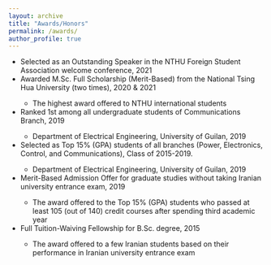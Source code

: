 ```yaml
---
layout: archive
title: "Awards/Honors"
permalink: /awards/
author_profile: true
---
```


<ul>
  <li><i class='fas fa-medal' style="color:gold"></i> Selected as an Outstanding Speaker in the NTHU Foreign Student Association welcome conference, 2021</li>


  <li><i class='fas fa-medal' style="color:gold"></i> Awarded M.Sc. Full Scholarship (Merit-Based) from the National Tsing Hua University (two times), 2020 & 2021</li>
    <ul>
        <li> The highest award offered to NTHU international students </li>
  </ul>
  
  <li><i class='fas fa-medal' style="color:gold"></i> Ranked 1st among all undergraduate students of Communications Branch, 2019</li>
    <ul>
        <li>  Department of Electrical Engineering, University of Guilan, 2019 </li>
    </ul>
        

  <li><i class='fas fa-medal' style="color:gold"></i> Selected as Top 15% (GPA) students of all branches (Power, Electronics, Control, and Communications), Class of 2015-2019.  </li>
    <ul>
        <li>  Department of Electrical Engineering, University of Guilan, 2019 </li>
    </ul>

  <li><i class='fas fa-medal' style="color:gold"></i> Merit-Based Admission Offer for graduate studies without taking Iranian university entrance exam, 2019 </li>
    <ul>
        <li> The award offered to the Top 15% (GPA) students who passed at least 105 (out of 140) credit courses after spending third academic year </li>
    </ul>
  
   <li><i class='fas fa-medal' style="color:gold"></i> Full Tuition-Waiving Fellowship for B.Sc. degree, 2015 </li>
    <ul>
        <li> The award offered to a few Iranian students based on their performance in Iranian university entrance exam </li>
    </ul>
 
 
